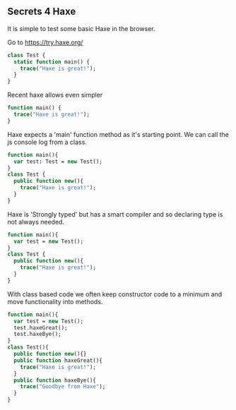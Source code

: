 ## Secrets 4 Haxe

It is simple to test some basic Haxe in the browser.

Go to https://try.haxe.org/

```Haxe
class Test {
  static function main() {
    trace("Haxe is great!");
  }
}
```

Recent haxe allows even simpler

```Haxe
function main() {
  trace("Haxe is great!");
}
```

Haxe expects a 'main' function method as it's starting point.  We can call the js console log from a class.

```Haxe
function main(){
  var test: Test = new Test();
}
class Test {
  public function new(){
    trace("Haxe is great!"); 
  }
}
```
Haxe is 'Strongly typed' but has a smart compiler and so declaring type is not always needed.
```Haxe
function main(){
  var test = new Test();
}
class Test {
  public function new(){
    trace("Haxe is great!"); 
  }
}
```
With class based code we often keep constructor code to a minimum and move functionality into methods.  
```Haxe
function main(){
  var test = new Test();
  test.haxeGreat();
  test.haxeBye();
}
class Test(){
  public function new(){}
  public function haxeGreat(){
    trace("Haxe is great!"); 
  }
  public function haxeBye(){
    trace("Goodbye from Haxe");  
  }
}
```
